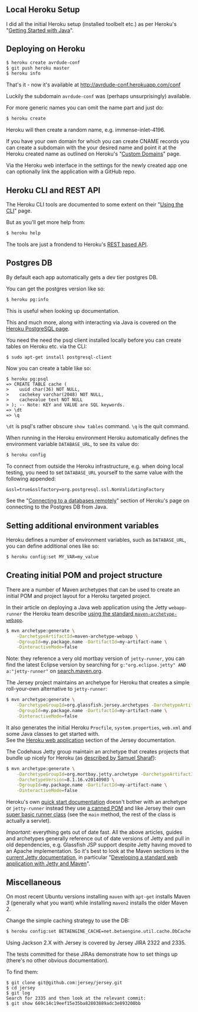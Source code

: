 Local Heroku Setup
------------------

I did all the initial Heroku setup (installed toolbelt etc.) as per Heroku's "[Getting Started with Java](https://devcenter.heroku.com/articles/getting-started-with-java)".

Deploying on Heroku
--------------------

```bash
$ heroku create avrdude-conf
$ git push heroku master
$ heroku info
```

That's it - now it's available at http://avrdude-conf.herokuapp.com/conf

Luckily the subdomain `avrdude-conf` was (perhaps unsurprisingly) available.

For more generic names you can omit the name part and just do:

```bash
$ heroku create
```

Heroku will then create a random name, e.g. immense-inlet-4196.

If you have your own domain for which you can create CNAME records you can create a subdomain with the your desired name and point it at the Heroku created name as outlined on Heroku's "[Custom Domains](https://devcenter.heroku.com/articles/custom-domains)" page.

Via the Heroku web interface in the settings for the newly created app one can optionally link the application with a GitHub repo.

Heroku CLI and REST API
-----------------------

The Heroku CLI tools are documented to some extent on their "[Using the CLI](https://devcenter.heroku.com/articles/using-the-cli)" page.

But as you'll get more help from:

```bash
$ heroku help
```

The tools are just a frondend to Heroku's [REST based API](https://devcenter.heroku.com/articles/platform-api-reference).

Postgres DB
-----------

By default each app automatically gets a dev tier postgres DB.

You can get the postgres version like so:

```bash
$ heroku pg:info
```

This is useful when looking up documentation.

This and much more, along with interacting via Java is covered on the [Heroku PostgreSQL page](https://devcenter.heroku.com/articles/heroku-postgresql).

You need the need the psql client installed locally before you can create tables on Heroku etc. via the CLI:

```bash
$ sudo apt-get install postgresql-client
```

Now you can create a table like so:

    $ heroku pg:psql
    => CREATE TABLE cache (
    >    uuid char(36) NOT NULL,
    >    cachekey varchar(2048) NOT NULL,
    >    cachevalue text NOT NULL
    > ); -- Note: KEY and VALUE are SQL keywords.
    => \dt
    => \q

`\dt` is psql's rather obscure `show tables` command.
`\q` is the quit command.

When running in the Heroku environment Heroku automatically defines the environment variable `DATABASE_URL`, to see its value do:

```bash
$ heroku config
```

To connect from outside the Heroku infrastructure, e.g. when doing local testing, you need to set `DATABASE_URL` yourself to the same value with the following appended:

    &ssl=true&sslfactory=org.postgresql.ssl.NonValidatingFactory

See the "[Connecting to a databases remotely](https://devcenter.heroku.com/articles/connecting-to-relational-databases-on-heroku-with-java#connecting-to-a-database-remotely)" section of Heroku's page on connecting to the Postgres DB from Java.

Setting additional environment variables
----------------------------------------

Heroku defines a number of environment variables, such as `DATABASE_URL`, you can define additional ones like so:

```bash
$ heroku config:set MY_VAR=my_value
```

Creating initial POM and project structure
--------------------------------------

There are a number of Maven archetypes that can be used to create an initial POM and project layout for a Heroku targeted project.

In their article on deploying a Java web application using the Jetty `webapp-runner` the Heroku team describe [using the standard `maven-archetype-webapp`](https://devcenter.heroku.com/articles/deploy-a-java-web-application-that-launches-with-jetty-runner#create-an-application-if-you-don-t-already-have-one).

```bash
$ mvn archetype:generate \
    -DarchetypeArtifactId=maven-archetype-webapp \
    -DgroupId=my.package.name -DartifactId=my-artifact-name \
    -DinteractiveMode=false
```

Note: they reference a very old mortbay version of `jetty-runner`, you can find the latest Eclipse version by searching for `g:"org.eclipse.jetty" AND a:"jetty-runner"` on [search.maven.org](http://search.maven.org/).

The Jersey project maintains an archetype for Heroku that creates a simple roll-your-own alternative to `jetty-runner`:

```bash
$ mvn archetype:generate \
    -DarchetypeGroupId=org.glassfish.jersey.archetypes -DarchetypeArtifactId=jersey-heroku-webapp \
    -DgroupId=my.package.name -DartifactId=my-artifact-name \
    -DinteractiveMode=false
```

It also generates the initial Heroku `Procfile`, `system.properties`, `web.xml` and some Java classes to get started with.  
See the [Heroku web application](https://jersey.java.net/documentation/latest/getting-started.html#heroku-webapp) section of the Jersey documentation.

The Codehaus Jetty group maintain an archetype that creates projects that bundle up nicely for Heroku (as [described by Samuel Sharaf](http://samuelsharaf.wordpress.com/2011/11/06/create-a-simple-java-web-app-using-maven-and-upload-to-heroku/)):

```bash
$ mvn archetype:generate \
    -DarchetypeGroupId=org.mortbay.jetty.archetype -DarchetypeArtifactId=jetty-archetype-assembler \
    -DarchetypeVersion=8.1.16.v20140903 \
    -DgroupId=my.package.name -DartifactId=my-artifact-name \
    -DinteractiveMode=false
```

Heroku's own [quick start documentation](https://devcenter.heroku.com/articles/getting-started-with-java#prepare-the-app) doesn't bother with an archetype or `jetty-runner` instead they use [a canned POM](https://github.com/heroku/java-getting-started/blob/master/pom.xml) and like Jersey their own [super basic runner class](https://github.com/heroku/java-getting-started/blob/master/src/main/java/Main.java) (see the `main` method, the rest of the class is actually a servlet).

*Important:* everything gets out of date fast. All the above articles, guides and archetypes generally reference out of date versions of Jetty and pull in old dependencies, e.g. Glassfish JSP support despite Jetty having moved to an Apache implementation. So it's best to look at the Maven sections in the [current Jetty documentation](http://www.eclipse.org/jetty/documentation/current/), in particular "[Developing a standard web application with Jetty and Maven](http://www.eclipse.org/jetty/documentation/current/maven-and-jetty.html#developing-standard-webapp-with-jetty-and-maven)".

Miscellaneous
-------------

On most recent Ubuntu versions installing `maven` with `apt-get` installs Maven *3* (generally what you want) while installing `maven2` installs the older Maven 2.

Change the simple caching strategy to use the DB:

```bash
$ heroku config:set BETAENGINE_CACHE=net.betaengine.util.cache.DbCache
```

Using Jackson 2.X with Jersey is covered by Jersey JIRA 2322 and 2335.

The tests committed for these JIRAs demonstrate how to set things up (there's no other obvious documentation).

To find them:

    $ git clone git@github.com:jersey/jersey.git
    $ cd jersey
    $ git log
    Search for 2335 and then look at the relevant commit:
    $ git show 669c14c19eef15e35ba82803889adc3e893200bb
